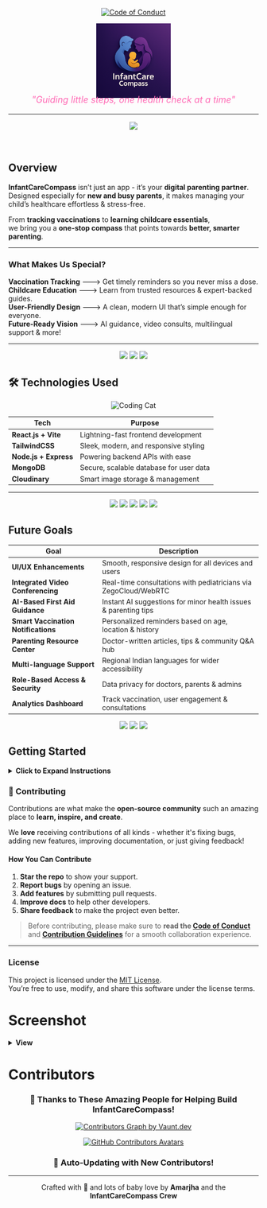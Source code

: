 <p align="center">
  <a href="CODE_OF_CONDUCT.md">
    <img src="https://img.shields.io/badge/📜-Code%20of%20Conduct-FF69B4?style=for-the-badge&logo=github" alt="Code of Conduct"/>
  </a>
</p>


<div align="center">
  <img src="client/public/logo.png" alt="InfantCareCompass Logo" width="150"/>
  
  <p align="center" style="font-style: italic; color: #FF69B4; font-size: 18px; margin-top: -10px;">
  "Guiding little steps, one health check at a time"
</p>

---------
  
  <div style="margin: 15px 0;">
    <img src="https://readme-typing-svg.herokuapp.com?size=35&color=FF69B4&width=800&lines=Welcome+to++InfantCareCompass+Grounds;Your+AI+Powered+Health+Companion;Monitors+|+Safeguarding+Future+steps;Smart+Insights+for+Parents+for+monitoring" />
  </div>
  
  <div style="margin: 15px 0;">
    <img src="https://raw.githubusercontent.com/andreasbm/readme/master/assets/lines/rainbow.png" width="100%" height="10"/>
  </div>

</div>

## Overview  

**InfantCareCompass** isn’t just an app - it’s your **digital parenting partner**.  
Designed especially for **new and busy parents**, it makes managing your child’s healthcare effortless & stress-free.  

From **tracking vaccinations** to **learning childcare essentials**,  
we bring you a **one-stop compass** that points towards **better, smarter parenting**.  

---

### What Makes Us Special?

**Vaccination Tracking**   ---> Get timely reminders so you never miss a dose.  
**Childcare Education**    ---> Learn from trusted resources & expert-backed guides.  
**User-Friendly Design**   ---> A clean, modern UI that’s simple enough for everyone.  
**Future-Ready Vision**    ---> AI guidance, video consults, multilingual support & more!  

---

<p align="center">
  <img src="https://img.shields.io/badge/Parenting-Simplified-ff7e5f?style=for-the-badge&logo=heart&logoColor=white" />
  <img src="https://img.shields.io/badge/Healthcare-Digitalized-8e44ad?style=for-the-badge&logo=medapps&logoColor=white" />
  <img src="https://img.shields.io/badge/Built_with-Love-ff6ec7?style=for-the-badge&logo=github-sponsors&logoColor=white" />
</p>

## 🛠️ Technologies Used  

<p align="center">
  <img src="https://media.giphy.com/media/v1.Y2lkPTc5MGI3NjExbWNnZzhhZjlscWxzZWl1YzVmZHZ4ZzQ4Mm9yazE2d3ljNHUyN3UzaCZlcD12MV9naWZzX3NlYXJjaCZjdD1n/JIX9t2j0ZTN9S/giphy.gif" width="180" alt="Coding Cat"/>
</p>

<div align="center">

|  Tech | Purpose |
|---------|------------|
| **React.js + Vite** | Lightning-fast frontend development |
| **TailwindCSS** | Sleek, modern, and responsive styling |
| **Node.js + Express** | Powering backend APIs with ease |
| **MongoDB** | Secure, scalable database for user data |
| **Cloudinary** | Smart image storage & management |

</div>

---

<p align="center">
  <img src="https://img.shields.io/badge/Frontend-React.js-61DAFB?style=for-the-badge&logo=react&logoColor=black" />
  <img src="https://img.shields.io/badge/Styling-TailwindCSS-38B2AC?style=for-the-badge&logo=tailwindcss&logoColor=white" />
  <img src="https://img.shields.io/badge/Backend-Node.js-3C873A?style=for-the-badge&logo=node.js&logoColor=white" />
  <img src="https://img.shields.io/badge/Database-MongoDB-4DB33D?style=for-the-badge&logo=mongodb&logoColor=white" />
  <img src="https://img.shields.io/badge/Images-Cloudinary-F38020?style=for-the-badge&logo=cloudinary&logoColor=white" />
</p>

## Future Goals

<div align="center">

| Goal | Description |
|---------|----------------|
| **UI/UX Enhancements** | Smooth, responsive design for all devices and users |
| **Integrated Video Conferencing** | Real-time consultations with pediatricians via ZegoCloud/WebRTC |
| **AI-Based First Aid Guidance** | Instant AI suggestions for minor health issues & parenting tips |
| **Smart Vaccination Notifications** | Personalized reminders based on age, location & history |
| **Parenting Resource Center** | Doctor-written articles, tips & community Q&A hub |
| **Multi-language Support** | Regional Indian languages for wider accessibility |
| **Role-Based Access & Security** | Data privacy for doctors, parents & admins |
| **Analytics Dashboard** | Track vaccination, user engagement & consultations |

</div>

<p align="center">
  <img src="https://img.shields.io/badge/Coming-Soon-FF69B4?style=for-the-badge&logo=future&logoColor=white" />
  <img src="https://img.shields.io/badge/Innovation-AI-blueviolet?style=for-the-badge&logo=openai&logoColor=white" />
  <img src="https://img.shields.io/badge/Health-Tech-green?style=for-the-badge&logo=healthicons&logoColor=white" />
</p>

##  Getting Started

<details>
  <summary><b> Click to Expand Instructions</b></summary>
  <br>

### 🛠 Prerequisites

Before you begin, ensure you have the following installed and set up:

- **Node.js** – Install the latest stable version from [Node.js Official Website](https://nodejs.org/)
- **MongoDB** – Either a local instance or a cloud MongoDB URI via [MongoDB Atlas](https://www.mongodb.com/cloud/atlas)
- **Cloudinary Account** – For image storage & management, sign up at [Cloudinary](https://cloudinary.com/)

<p align="center">
  <img src="https://media.giphy.com/media/l3vR85PnGsBwu1PFK/giphy.gif" width="200" alt="Getting Started GIF"/>
</p>

### Installation
1. **Clone the repository:**

   ```bash
   git clone https://github.com/Amarjha01/InfantCareCompass.git
   cd InfantCareCompass

2. **Install dependencies:**


    ```bash
    # Install server dependencies
    npm install

    # Navigate to the client directory and install dependencies
    cd client
    npm install

    ```

4.  **Set Up Environment Variables**
    Go back to the root directory, create a `.env` file, and add the following keys.
    ```bash
    # Navigate back to the root directory if you are in /client
    cd ..
    touch .env
    ```
    Your `.env` file should look like this:
    ```env
    PORT=3000
    MONGO_URI=your_mongodb_uri
    CLOUDINARY_CLOUD_NAME=your_cloudinary_cloud_name
    CLOUDINARY_API_KEY=your_cloudinary_api_key
    CLOUDINARY_API_SECRET=your_cloudinary_api_secret
    ```

5.  **Run the Application**
    You'll need two separate terminal windows for this step.

    * **Terminal 1: Start the Backend Server** (from the root directory)
        ```bash
        npm start
        ```

    * **Terminal 2: Start the Frontend Development Server**
        ```bash
        # Navigate to the client directory
        cd client
        npm run dev
        ```

The application should now be running on your local machine!

### Project Structure


  ```bash
  INFANTCARECOMPASS/
  ├── .github/
  │   ├── ISSUE_TEMPLATE/
  │   └── workflows/
  │       └── FUNDING.yml
  ├── client/
  │   ├── public/
  │   │   └── logo.png
  │   ├── src/
  │   │   ├── api/
  │   │   ├── common/
  │   │   ├── components/
  │   │   ├── helpers/
  │   │   ├── pages/
  │   │   ├── routes/
  │   │   ├── store/
  │   │   ├── App.css
  │   │   ├── App.jsx
  │   │   ├── iceServers.js
  │   │   ├── index.css
  │   │   └── main.jsx
  │   ├── .env
  │   ├── .gitignore
  │   ├── eslint.config.js
  │   ├── index.html
  │   ├── package-lock.json
  │   ├── package.json
  │   ├── postcss.config.js
  │   ├── README.md
  │   ├── tailwind.config.js
  │   └── vite.config.js
  ├── server/
  │   ├── config/
  │   ├── controller/
  │   ├── middleware/
  │   ├── models/
  │   ├── routes/
  │   ├── utils/
  │   ├── .gitignore
  │   ├── index.js
  │   ├── package-lock.json
  │   └── package.json
  ├── .gitignore
  ├── LICENSE
  ├── package-lock.json
  ├── package.json
  ├── PULL_REQUEST_TEMPLATE.md
  └── README.md

  ```
</details>

### 🤝 Contributing

Contributions are what make the **open-source community** such an amazing place to **learn, inspire, and create**.  

We **love** receiving contributions of all kinds - whether it's fixing bugs, adding new features, improving documentation, or just giving feedback!  

#### How You Can Contribute

1. **Star the repo** to show your support.  
2. **Report bugs** by opening an issue.  
3. **Add features** by submitting pull requests.  
4. **Improve docs** to help other developers.  
5. **Share feedback** to make the project even better.  

> Before contributing, please make sure to **read the [Code of Conduct](./CODE_OF_CONDUCT.md)** and **[Contribution Guidelines](./CONTRIBUTING.md)** for a smooth collaboration experience.

---

### License

This project is licensed under the [MIT License](LICENSE).  
You’re free to use, modify, and share this software under the license terms.


# Screenshot 

<details>	
 <summary><b> View </b></summary><br>
<div style='display:flex; align-items:center; gap: 10px;' align='center'>
<img width="1920" height="5177" alt="screencapture-infantcarecompass-live-2025-07-20-10_41_19-min" src="https://github.com/user-attachments/assets/edecafaf-4f96-4969-835d-ca81720253e7" />



 </div>
</details>

# Contributors

<h3 align="center">🙏 Thanks to These Amazing People for Helping Build <strong>InfantCareCompass</strong>!</h3>

<p align="center">
  <!-- Vaunt.dev (auto-updating SVG contributors graph) -->
  <a href="https://github.com/Amarjha01/InfantCareCompass/graphs/contributors">
    <img 
      src="https://api.vaunt.dev/v1/github/entities/Amarjha01/repositories/InfantCareCompass/contributors?format=svg&limit=54" 
      width="700" 
      height="250" 
      alt="Contributors Graph by Vaunt.dev" 
    />
  </a>
</p>

<p align="center">
  <!-- Contrib.rocks (profile avatars grid) -->
  <a href="https://github.com/Amarjha01/InfantCareCompass/graphs/contributors">
    <img 
      src="https://contrib.rocks/image?repo=Amarjha01/InfantCareCompass&max=300" 
      alt="GitHub Contributors Avatars" 
    />
  </a>
</p>

<h3 align="center">🔄 Auto-Updating with New Contributors!</h3>

---

<p align="center">
  Crafted with 💖 and lots of baby love by <b>Amarjha</b> and the <b>InfantCareCompass Crew</b>
</p>

